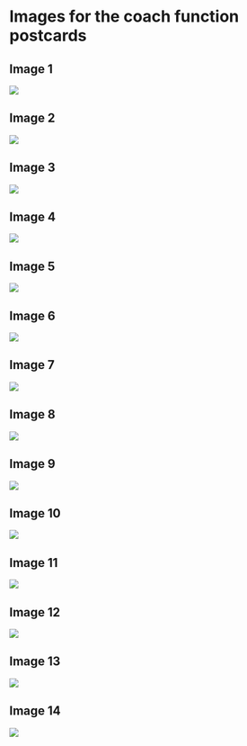 # Images for the coach function postcards


## Image 1
![](https://cdn.midjourney.com/30da7a55-3d7f-41fc-a794-dcd305df1e77/0_1.webp)
## Image 2
![](https://cdn.midjourney.com/5c762601-c794-4724-9612-1c466d5684e8/0_0.webp)
## Image 3
![](https://cdn.midjourney.com/a5298a76-561b-4cdc-804b-745fac30426d/0_0.webp)
## Image 4
![](https://cdn.midjourney.com/1cc5077d-b392-485c-a462-ca503549f2a1/0_2.webp)
## Image 5
![](https://cdn.midjourney.com/2f5ee840-84b6-408c-9531-96916c99fd0d/0_3.webp)
## Image 6
![](https://cdn.midjourney.com/532b5103-b3ad-4b5c-b272-06faa9d86509/0_2.webp)
## Image 7
![](https://cdn.midjourney.com/bc01b33a-559f-466f-af2c-ba357661f389/0_0.webp)
## Image 8
![](https://cdn.midjourney.com/8afdfaea-f26a-4bfb-a02b-4965a22b7aad/0_0.webp)
## Image 9
![](https://cdn.midjourney.com/a06b75b6-3d07-44e0-9662-75e5f06d5a49/0_2.webp)
## Image 10
![](https://cdn.midjourney.com/8c803e6a-c0aa-4ca5-98a3-d0af9d5116ab/0_0.webp)
## Image 11
![](https://cdn.midjourney.com/b3cbeca5-c391-4a76-a8a7-243dea43c7a1/0_1.webp)
## Image 12
![](https://cdn.midjourney.com/19b37580-201e-4bbb-a46e-4b5ac2f11e10/0_3.webp)
## Image 13
![](https://cdn.midjourney.com/89c5d501-21bd-4646-9e40-0db7b162b306/0_3.webp)
## Image 14
![](https://cdn.midjourney.com/b005b1b6-ee50-4805-91dd-c81b062d5775/0_2.webp)

